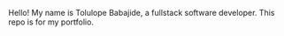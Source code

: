 Hello!
My name is Tolulope Babajide, a fullstack software developer.
This repo is for my portfolio.
